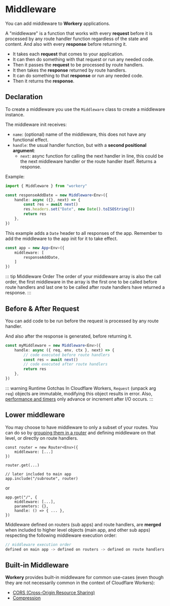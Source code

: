 # Middleware

You can add middleware to **Workery** applications.

A "middleware" is a function that works with every **request** before it is processed by any route handler function regardless of the state and content. And also with every **response** before returning it.

- It takes each **request** that comes to your application.
- It can then do something with that request or run any needed code.
- Then it passes the **request** to be processed by route handlers.
- It then takes the **response** returned by route handlers.
- It can do something to that **response** or run any needed code.
- Then it returns the **response**.

## Declaration

To create a middleware you use the `Middleware` class to create a middleware instance.

The middleware init receives:

- `name`: (optional) name of the middleware, this does not have any functional effect.
- `handle`: the usual handler function, but with a **second positional argument**:
    - `next`: async function for calling the next handler in line, this could be the next middleware handler or the route handler itself. Returns a response.

Example:

```ts {5-7}
import { Middleware } from "workery"

const responseAddDate = new Middleware<Env>({
    handle: async ({}, next) => {
        const res = await next()
		res.headers.set("Date", new Date().toISOString())
		return res
    },
})
```

This example adds a `Date` header to all responses of the app. Remember to add the middleware to the app init for it to take effect.

```ts {2-4}
const app = new App<Env>({
	middleware: [
		responseAddDate,
	]
})
```

::: tip Middleware Order
The order of your middleware array is also the call order, the first middleware in the array is the first one to be called before route handlers and last one to be called after route handlers have returned a response.
:::

## Before & After Request

You can add code to be run before the request is processed by any route handler.

And also after the response is generated, before returning it.

```ts {3-6}
const myMiddleware = new Middleware<Env>({
    handle: async ({ req, env, ctx }, next) => {
        // code executed before route handlers
        const res = await next()
        // code executed after route handlers
		return res
    },
})
```

::: warning Runtime Gotchas
In Cloudflare Workers, `Request` (unpack arg `req`) objects are immutable, modifying this object results in error. Also, [performance and timers](https://developers.cloudflare.com/workers/runtime-apis/performance/) only advance or increment after I/O occurs.
:::

## Lower middleware

You may choose to have middleware to only a subset of your routes. You can do so by [grouping them in a router](./bigger-apps) and defining middleware on that level, or directly on route handlers.

```ts{2}
const router = new Router<Env>({
    middleware: [...]
})

router.get(...)

// later included to main app
app.include("/subroute", router)
```

or

```ts{2}
app.get("/", {
    middleware: [...],
    parameters: {},
    handle: () => { ... },
})
```

Middleware defined on routers (sub apps) and route handlers, are **merged** when included to higher level objects (main app, and other sub apps) respecting the following middleware execution order:

```ts
// middleware execution order
defined on main app -> defined on routers -> defined on route handlers
```

## Built-in Middleware

**Workery** provides built-in middleware for common use-cases (even though they are not necessarily common in the context of Cloudflare Workers):

- [CORS (Cross-Origin Resource Sharing)](./cors.md)
- [Compression](./compression.md)
